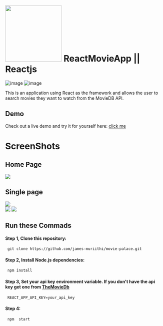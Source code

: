 # <img src="https://www.themoviedb.org/assets/2/v4/logos/v2/blue_short-8e7b30f73a4020692ccca9c88bafe5dcb6f8a62a4c6bc55cd9ba82bb2cd95f6c.svg" width='180px'/> ReactMovieApp || Reactjs 
![image](https://user-images.githubusercontent.com/65393068/150739020-a4404c03-9f6c-45a4-975c-712c2a827134.png) 
![image](https://user-images.githubusercontent.com/65393068/150742272-f88c16e0-3aae-4990-be68-f6f4e393277e.png)

  
<p >This is an application using React as the framework and allows the user to search movies they want to watch from the MovieDB API.
</p>

## Demo

Check out a live demo and try it for yourself here: [click me](https://cinemy-movie-app.netlify.app/)

# ScreenShots

## Home Page

<div> <img src="https://drive.google.com/uc?id=1ICMTUoZkmywXjx_10QURiaNmKbXI95jS"/>
  
 ## Single page 
<div> <img src="https://drive.google.com/uc?id=1-Ne-XbWZt1y2Tj6rh3VcJ2eQPcZXC0ci"/>
  
  <div styel='display:flex;justift-content:space-between'>
   <img src="https://drive.google.com/uc?id=1ZSzxqCu6UpVg6iqhZ_ijwee3re0O2e3R"  />
    <img src="https://drive.google.com/uc?id=1dbBT-cZlCheoGWOzSvy3imEUQwYB6jzr"  />
  </div>
  

 
## Run these Commads
#### Step 1,  Clone this repository:
     git clone https://github.com/james-muriithi/movie-palace.git
#### Step 2, Install Node.js dependencies:
     npm install        
#### Step 3, Set your api key environment variable. If you don't have the api key get one from  [TheMovieDb](https://www.themoviedb.org/)
     REACT_APP_API_KEY=your_api_key
#### Step 4:
     npm  start  
<!-- ----------------------------------------------------------------------------------- -->
